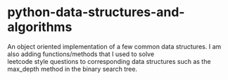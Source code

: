 # python-data-structures-and-algorithms
An object oriented implementation of a few common data structures. I am also adding functions/methods that I used to solve\
leetcode style questions to corresponding data structures such as the max_depth method in the binary search tree.
